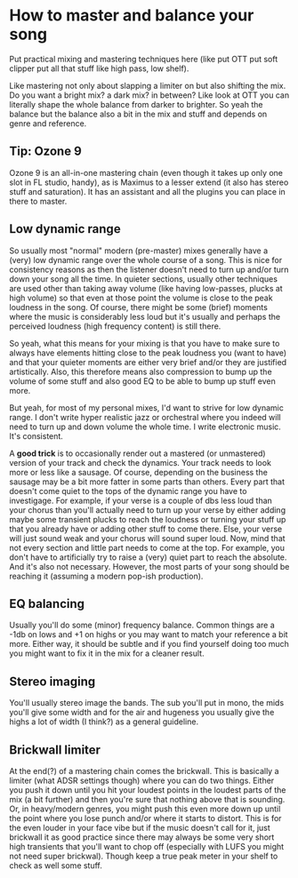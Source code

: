 # How to master and balance your song
Put practical mixing and mastering techniques here (like put OTT put soft clipper put all that stuff like high pass, low shelf).

Like mastering not only about slapping a limiter on but also shifting the mix. Do you want a bright mix? a dark mix? in between? Like look at OTT you can literally shape the whole balance from darker to brighter. So yeah the balance but the balance also a bit in the mix and stuff and depends on genre and reference.

## Tip: Ozone 9
Ozone 9 is an all-in-one mastering chain (even though it takes up only one slot in FL studio, handy), as is Maximus to a lesser extend (it also has stereo stuff and saturation). It has an assistant and all the plugins you can place in there to master.

## Low dynamic range
So usually most "normal" modern (pre-master) mixes generally have a (very) low dynamic range over the whole course of a song. This is nice for consistency reasons as then the listener doesn't need to turn up and/or turn down your song all the time. In quieter sections, usually other techniques are used other than taking away volume (like having low-passes, plucks at high volume) so that even at those point the volume is close to the peak loudness in the song. Of course, there might be some (brief) moments where the music is considerably less loud but it's usually and perhaps the perceived loudness (high frequency content) is still there.

So yeah, what this means for your mixing is that you have to make sure to always have elements hitting close to the peak loudness you (want to have) and that your quieter moments are either very brief and/or they are justified artistically. Also, this therefore means also compression to bump up the volume of some stuff and also good EQ to be able to bump up stuff even more.

But yeah, for most of my personal mixes, I'd want to strive for low dynamic range. I don't write hyper realistic jazz or orchestral where you indeed will need to turn up and down volume the whole time. I write electronic music. It's consistent.

A **good trick** is to occasionally render out a mastered (or unmastered) version of your track and check the dynamics. Your track needs to look more or less like a sausage. Of course, depending on the business the sausage may be a bit more fatter in some parts than others. Every part that doesn't come quiet to the tops of the dynamic range you have to investigage. For example, if your verse is a couple of dbs less loud than your chorus than you'll actually need to turn up your verse by either adding maybe some transient plucks to reach the loudness or turning your stuff up that you already have or adding other stuff to come there. Else, your verse will just sound weak and your chorus will sound super loud. Now, mind that not every section and little part needs to come at the top. For example, you don't have to artificially try to raise a (very) quiet part to reach the absolute. And it's also not necessary. However, the most parts of your song should be reaching it (assuming a modern pop-ish production).

## EQ balancing
Usually you'll do some (minor) frequency balance. Common things are a -1db on lows and +1 on highs or you may want to match your reference a bit more. Either way, it should be subtle and if you find yourself doing too much you might want to fix it in the mix for a cleaner result.

## Stereo imaging
You'll usually stereo image the bands. The sub you'll put in mono, the mids you'll give some width and for the air and hugeness you usually give the highs a lot of width (I think?) as a general guideline.

## Brickwall limiter
At the end(?) of a mastering chain comes the brickwall. This is basically a limiter (what ADSR settings though) where you can do two things. Either you push it down until you hit your loudest points in the loudest parts of the mix (a bit further) and then you're sure that nothing above that is sounding. Or, in heavy/modern genres, you might push this even more down up until the point where you lose punch and/or where it starts to distort. This is for the even louder in your face vibe but if the music doesn't call for it, just brickwall it as good practice since there may always be some very short high transients that you'll want to chop off (especially with LUFS you might not need super brickwal). Though keep a true peak meter in your shelf to check as well some stuff.
